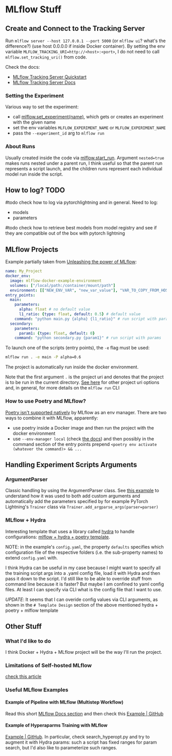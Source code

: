 # MLflow Stuff

## Create and Connect to the Tracking Server

Run `mlflow server --host 127.0.0.1 --port 5000` (or `mlflow ui`? what's the difference?) (use host 0.0.0.0 if inside Docker container).
By setting the env variable `MLFLOW_TRACKING_URI=http://<host>:<port>`, I do not need to call `mlflow.set_tracking_uri()` from code.

Check the docs:
- [MLflow Tracking Server Quickstart](https://mlflow.org/docs/latest/getting-started/tracking-server-overview/index.html#method-1-start-your-own-mlflow-server)
- [MLflow Tracking Server Docs](https://mlflow.org/docs/latest/tracking/server.html)

### Setting the Experiment

Various way to set the experiment:
- call [mlflow.set_experiment(name)](https://mlflow.org/docs/latest/tracking/server.html), which gets or creates an experiment with the given name
- set the env variables `MLFLOW_EXPERIMENT_NAME` or `MLFLOW_EXPERIMENT_NAME`
- pass the `--experiment_id` arg to `mlflow run`

### About Runs

Usually created inside the code via [mlflow.start_run](https://mlflow.org/docs/latest/python_api/mlflow.html#mlflow.start_run).
Argument `nested=true` makes runs nested under a parent run, I think useful so that the parent run represents a script launch, and the children runs represent each individual model run inside the script.


## How to log? TODO

#todo check how to log via pytorchlightning and in general. Need to log:
- models
- parameters

#todo check how to retrieve best models from model registry and see if they are compatible out of the box with pytorch lightning


## MLflow Projects

Example partially taken from [Unleashing the power of MLflow](https://freedium.cfd/https://towardsdatascience.com/unleashing-the-power-of-mlflow-36c17a693033):

```yaml
name: My_Project
docker_env:
  image: mlflow-docker-example-environment
  volumes: ["/local/path:/container/mount/path"]
  environment: [["NEW_ENV_VAR", "new_var_value"], "VAR_TO_COPY_FROM_HOST_ENVIRONMENT"]
entry_points:
  main:
    parameters:
      alpha: float # no default value
      l1_ratio: {type: float, default: 0.5} # default value
    command: "python main.py {alpha} {l1_ratio}" # run script with params
  secondary:
    parameters:
      param1: {type: float, default: 0}
    command: "python secondary.py {param1}" # run script with params
```

To launch one of the scripts (entry points), the `-e` flag must be used:

```bash
mlflow run . -e main -P alpha=0.6
```

The project is automatically run inside the docker environment.

Note that the first argument `.` is the project uri and denotes that the project is to be run in the current directory. [See here](https://mlflow.org/docs/latest/projects.html#running-projects) for other project uri options and, in general, for more details on the `mlflow run` CLI

### How to use Poetry and MLflow?

[Poetry isn't supported natively](https://github.com/mlflow/mlflow/issues/9717) by MLflow as an env manager. There are two ways to combine it with MLflow, apparently:
- use poetry inside a Docker image and then run the project with the docker environment
- use `--env-manager local` (check [the docs](https://mlflow.org/docs/latest/cli.html#mlflow-run)) and then possibly in the command section of the entry points prepend `<poetry env activate (whatever the command)> && ...`


## Handling Experiment Scripts Arguments

### ArgumentParser

Classic handling by using the ArgumentParser class. See [this example](https://github.com/chauhang/mlflow/blob/master/examples/pytorch/MNIST/example1/mnist_autolog_example1.py) to understand how it was used to both add custom arguments and automatically add the parameters specified by for example PyTorch Lightning's `Trainer` class via `Trainer.add_argparse_args(parser=parser)`

### MLflow + Hydra

Interesting template that uses a library called [hydra](https://hydra.cc/docs/intro/#basic-example) to handle configurations: [mlflow + hydra + poetry template](https://github.com/hppRC/template-pytorch-lightning-hydra-mlflow-poetry).

NOTE: in the example's `config.yaml`, the property `defaults` specifies which configuration file of the respective folders (i.e. the sub-property names) to extend `config.yaml` with.

I think Hydra can be useful in my case because I might want to specify all the training script args into a .yaml config file, load it with Hydra and then pass it down to the script.
I'd still like to be able to override stuff from command line because it is faster? But maybe I am confined to yaml config files. At least I can specify via CLI what is the config file that I want to use.

*UPDATE*: It seems that I can overide config values via CLI arguments, as shown in the `# Template Design` section of the above mentioned hydra + poetry + mlflow template


## Other Stuff

### What I'd like to do

I think Docker + Hydra + MLflow project will be the way I'll run the project.

### Limitations of Self-hosted MLflow

[check this article](https://neptune.ai/blog/best-mlflow-alternatives#:~:text=MLflow%20is%20a%20popular%20open,learning%20lifecycle%20and%20facilitate%20reproducibility.)

### Useful MLflow Examples

#### Example of Pipeline with MLflow (Multistep Workflow)

Read this short [MLflow Docs section](https://github.dev/mlflow/mlflow/blob/master/examples/hyperparam/search_hyperopt.py) and then check this [Example | GitHub](https://github.com/mlflow/mlflow/blob/master/examples/multistep_workflow/README.rst)

#### Example of Hyperaparms Training with MLflow

[Example | GitHub](https://github.dev/mlflow/mlflow/blob/master/examples/hyperparam/search_hyperopt.py). In particular, check search_hyperopt.py and try to augment it with Hydra params: such a script has fixed ranges for param search, but I'd also like to parameterize such ranges.
